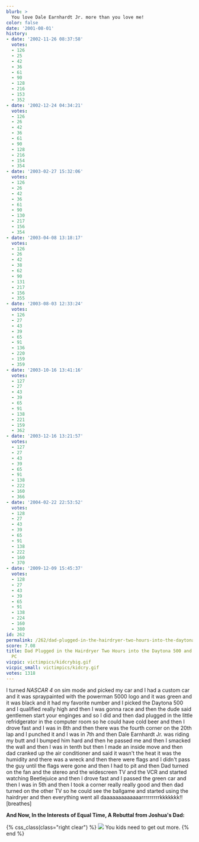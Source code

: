 ```yaml
---
blurb: >
  You love Dale Earnhardt Jr. more than you love me!
color: false
date: '2001-08-01'
history:
- date: '2002-11-26 08:37:58'
  votes:
  - 126
  - 25
  - 42
  - 36
  - 61
  - 90
  - 128
  - 216
  - 153
  - 352
- date: '2002-12-24 04:34:21'
  votes:
  - 126
  - 26
  - 42
  - 36
  - 61
  - 90
  - 128
  - 216
  - 154
  - 354
- date: '2003-02-27 15:32:06'
  votes:
  - 126
  - 26
  - 42
  - 36
  - 61
  - 90
  - 130
  - 217
  - 156
  - 354
- date: '2003-04-08 13:18:17'
  votes:
  - 126
  - 26
  - 42
  - 38
  - 62
  - 90
  - 131
  - 217
  - 156
  - 355
- date: '2003-08-03 12:33:24'
  votes:
  - 126
  - 27
  - 43
  - 39
  - 65
  - 91
  - 136
  - 220
  - 159
  - 359
- date: '2003-10-16 13:41:16'
  votes:
  - 127
  - 27
  - 43
  - 39
  - 65
  - 91
  - 138
  - 221
  - 159
  - 362
- date: '2003-12-16 13:21:57'
  votes:
  - 127
  - 27
  - 43
  - 39
  - 65
  - 91
  - 138
  - 222
  - 160
  - 366
- date: '2004-02-22 22:53:52'
  votes:
  - 128
  - 27
  - 43
  - 39
  - 65
  - 91
  - 138
  - 222
  - 160
  - 370
- date: '2009-12-09 15:45:37'
  votes:
  - 128
  - 27
  - 43
  - 39
  - 65
  - 91
  - 138
  - 224
  - 160
  - 380
id: 262
permalink: /262/dad-plugged-in-the-hairdryer-two-hours-into-the-daytona-500-and-blew-my-whole-pc/
score: 7.08
title: Dad Plugged in the Hairdryer Two Hours into the Daytona 500 and Blew My Whole
  PC
vicpic: victimpics/kidcrybig.gif
vicpic_small: victimpics/kidcry.gif
votes: 1318
---
```


I turned *NASCAR 4* on sim mode and picked my car and I had a custom car
and it was spraypainted with the powerman 5000 logo and it was green and
it was black and it had my favorite number and I picked the Daytona 500
and I qualified really high and then I was gonna race and then the dude
said gentlemen start your enginges and so I did and then dad plugged in
the little refridgerator in the computer room so he could have cold beer
and then I drove fast and I was in 8th and then there was the fourth
corner on the 20th lap and I punched it and I was in 7th and then Dale
Earnhardt Jr. was riding my butt and I bumped him hard and then he
passed me and then I smacked the wall and then I was in tenth but then I
made an inside move and then dad cranked up the air conditioner and said
it wasn't the heat it was the humidity and there was a wreck and then
there were flags and I didn't pass the guy until the flags were gone and
then I had to pit and then Dad turned on the fan and the stereo and the
widescreen TV and the VCR and started watching Beetlejuice and then I
drove fast and I passed the green car and then I was in 5th and then I
took a corner really really good and then dad turned on the other TV so
he could see the ballgame and started using the hairdryer and then
everything went all daaaaaaaaaaaaarrrrrrrrrkkkkkkk!! \[breathes\]

**And Now, In the Interests of Equal Time, A Rebuttal from Joshua's
Dad:**

{% css_class(class="right clear") %}
[![](/img/victimpics/dad.gif)](@/victim/249.md) You kids need to get
out more.
{% end %}
